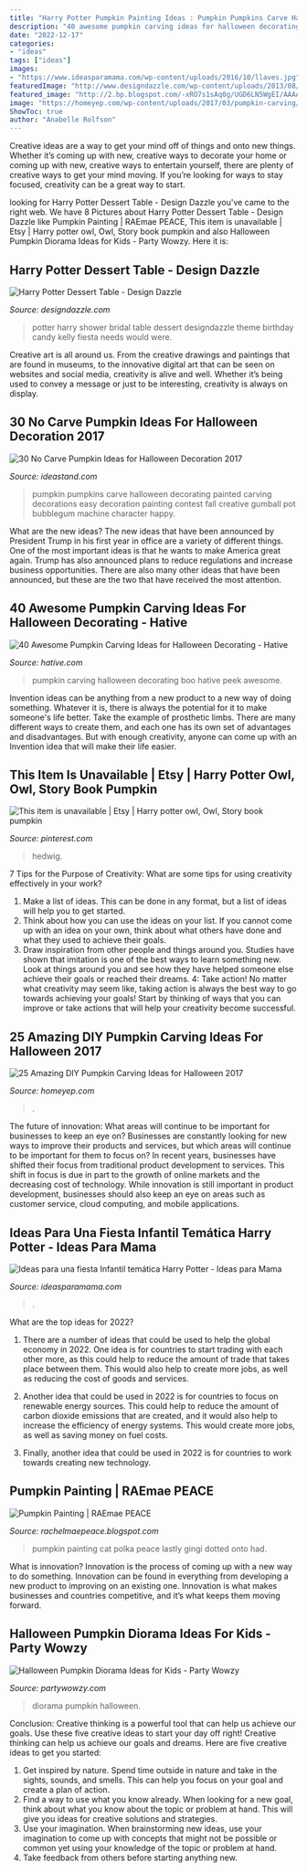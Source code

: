```yaml
---
title: "Harry Potter Pumpkin Painting Ideas : Pumpkin Pumpkins Carve Halloween Decorating Painted Carving Decorations Easy Decoration Painting Contest Fall Creative Gumball Pot Bubblegum Machine Character Happy"
description: "40 awesome pumpkin carving ideas for halloween decorating"
date: "2022-12-17"
categories:
- "ideas"
tags: ["ideas"]
images:
- "https://www.ideasparamama.com/wp-content/uploads/2016/10/llaves.jpg"
featuredImage: "http://www.designdazzle.com/wp-content/uploads/2013/08/Kelly-Bridal-Shower-Harry-Potter-10.jpg"
featured_image: "http://2.bp.blogspot.com/-xRO7s1sAq0g/UGD6LN5WgEI/AAAAAAAABIQ/-xrTIgaAggk/s1600/071.JPG"
image: "https://homeyep.com/wp-content/uploads/2017/03/pumpkin-carving/10-pumpkin-carving-ideas-for-halloween.jpg"
ShowToc: true
author: "Anabelle Rolfson"
---
```



Creative ideas are a way to get your mind off of things and onto new things. Whether it’s coming up with new, creative ways to decorate your home or coming up with new, creative ways to entertain yourself, there are plenty of creative ways to get your mind moving. If you’re looking for ways to stay focused, creativity can be a great way to start.

	

		
looking for Harry Potter Dessert Table - Design Dazzle you've came to the right web. We have 8 Pictures about Harry Potter Dessert Table - Design Dazzle like Pumpkin Painting | RAEmae PEACE, This item is unavailable | Etsy | Harry potter owl, Owl, Story book pumpkin and also Halloween Pumpkin Diorama Ideas for Kids - Party Wowzy. Here it is:
		
    
## Harry Potter Dessert Table - Design Dazzle

<img loading=lazy src="http://www.designdazzle.com/wp-content/uploads/2013/08/Kelly-Bridal-Shower-Harry-Potter-10.jpg" onerror="this.onerror=null;this.src='https://tse1.mm.bing.net/th?id=OIP.FmTXzgkzqsSC4ZGe4jfflgAAAA&amp;pid=15.1';" alt="Harry Potter Dessert Table - Design Dazzle">

_Source: designdazzle.com_

>potter harry shower bridal table dessert designdazzle theme birthday candy kelly fiesta needs would were. 

	

Creative art is all around us. From the creative drawings and paintings that are found in museums, to the innovative digital art that can be seen on websites and social media, creativity is alive and well. Whether it’s being used to convey a message or just to be interesting, creativity is always on display.

    
## 30 No Carve Pumpkin Ideas For Halloween Decoration 2017

<img loading=lazy src="https://ideastand.com/wp-content/uploads/2014/10/no-carve-pumpkin-ideas/19-bubblegum-machine.jpg" onerror="this.onerror=null;this.src='https://tse1.mm.bing.net/th?id=OIP.Iiora0M5eO6WCyFd98uK7QHaJ4&amp;pid=15.1';" alt="30 No Carve Pumpkin Ideas for Halloween Decoration 2017">

_Source: ideastand.com_

>pumpkin pumpkins carve halloween decorating painted carving decorations easy decoration painting contest fall creative gumball pot bubblegum machine character happy. 

	

What are the new ideas?
The new ideas that have been announced by President Trump in his first year in office are a variety of different things. One of the most important ideas is that he wants to make America great again. Trump has also announced plans to reduce regulations and increase business opportunities. There are also many other ideas that have been announced, but these are the two that have received the most attention.

    
## 40 Awesome Pumpkin Carving Ideas For Halloween Decorating - Hative

<img loading=lazy src="https://hative.com/wp-content/uploads/2014/10/pumpkin-carving-ideas/36-peek-a-boo.jpg" onerror="this.onerror=null;this.src='https://tse2.mm.bing.net/th?id=OIP.fLGVosCzVWFA8AS1ujKWEAHaHa&amp;pid=15.1';" alt="40 Awesome Pumpkin Carving Ideas for Halloween Decorating - Hative">

_Source: hative.com_

>pumpkin carving halloween decorating boo hative peek awesome. 

	

Invention ideas can be anything from a new product to a new way of doing something. Whatever it is, there is always the potential for it to make someone's life better. Take the example of prosthetic limbs. There are many different ways to create them, and each one has its own set of advantages and disadvantages. But with enough creativity, anyone can come up with an Invention idea that will make their life easier.

    
## This Item Is Unavailable | Etsy | Harry Potter Owl, Owl, Story Book Pumpkin

<img loading=lazy src="https://i.pinimg.com/736x/5d/77/c4/5d77c4b4d2f63485ce8c166af6ba5e4d.jpg" onerror="this.onerror=null;this.src='https://tse1.mm.bing.net/th?id=OIP.9nFkjClaDKYS5JEacRDHawHaJh&amp;pid=15.1';" alt="This item is unavailable | Etsy | Harry potter owl, Owl, Story book pumpkin">

_Source: pinterest.com_

>hedwig. 

	

7 Tips for the Purpose of Creativity: What are some tips for using creativity effectively in your work?
1. Make a list of ideas. This can be done in any format, but a list of ideas will help you to get started.
2. Think about how you can use the ideas on your list. If you cannot come up with an idea on your own, think about what others have done and what they used to achieve their goals.
3. Draw inspiration from other people and things around you. Studies have shown that imitation is one of the best ways to learn something new. Look at things around you and see how they have helped someone else achieve their goals or reached their dreams.
4: Take action! No matter what creativity may seem like, taking action is always the best way to go towards achieving your goals! Start by thinking of ways that you can improve or take actions that will help your creativity become successful.

    
## 25 Amazing DIY Pumpkin Carving Ideas For Halloween 2017

<img loading=lazy src="https://homeyep.com/wp-content/uploads/2017/03/pumpkin-carving/10-pumpkin-carving-ideas-for-halloween.jpg" onerror="this.onerror=null;this.src='https://tse1.mm.bing.net/th?id=OIP.5W0Nmp4oyFbZgj7sDX2vEwHaLI&amp;pid=15.1';" alt="25 Amazing DIY Pumpkin Carving Ideas for Halloween 2017">

_Source: homeyep.com_

>. 

	

The future of innovation: What areas will continue to be important for businesses to keep an eye on?
Businesses are constantly looking for new ways to improve their products and services, but which areas will continue to be important for them to focus on? In recent years, businesses have shifted their focus from traditional product development to services. This shift in focus is due in part to the growth of online markets and the decreasing cost of technology. While innovation is still important in product development, businesses should also keep an eye on areas such as customer service, cloud computing, and mobile applications.

    
## Ideas Para Una Fiesta Infantil Temática Harry Potter - Ideas Para Mama

<img loading=lazy src="https://www.ideasparamama.com/wp-content/uploads/2016/10/llaves.jpg" onerror="this.onerror=null;this.src='https://tse3.mm.bing.net/th?id=OIP.R2tgW3vjl86xmGuZEIbbOgHaLH&amp;pid=15.1';" alt="Ideas para una fiesta Infantil temática Harry Potter - Ideas para Mama">

_Source: ideasparamama.com_

>. 

	

What are the top ideas for 2022?
1. There are a number of ideas that could be used to help the global economy in 2022. One idea is for countries to start trading with each other more, as this could help to reduce the amount of trade that takes place between them. This would also help to create more jobs, as well as reducing the cost of goods and services.
2. Another idea that could be used in 2022 is for countries to focus on renewable energy sources. This could help to reduce the amount of carbon dioxide emissions that are created, and it would also help to increase the efficiency of energy systems. This would create more jobs, as well as saving money on fuel costs.

3. Finally, another idea that could be used in 2022 is for countries to work towards creating new technology.

    
## Pumpkin Painting | RAEmae PEACE

<img loading=lazy src="http://2.bp.blogspot.com/-xRO7s1sAq0g/UGD6LN5WgEI/AAAAAAAABIQ/-xrTIgaAggk/s1600/071.JPG" onerror="this.onerror=null;this.src='https://tse4.mm.bing.net/th?id=OIP.WyTXK6uvGItO0jtx-3A_GgHaLI&amp;pid=15.1';" alt="Pumpkin Painting | RAEmae PEACE">

_Source: rachelmaepeace.blogspot.com_

>pumpkin painting cat polka peace lastly gingi dotted onto had. 

	

What is innovation?
Innovation is the process of coming up with a new way to do something. Innovation can be found in everything from developing a new product to improving on an existing one. Innovation is what makes businesses and countries competitive, and it’s what keeps them moving forward.

    
## Halloween Pumpkin Diorama Ideas For Kids - Party Wowzy

<img loading=lazy src="https://partywowzy.com/wp-content/uploads/2019/06/DIY-diorama.jpg" onerror="this.onerror=null;this.src='https://tse3.mm.bing.net/th?id=OIP.Lr1dwERL4otXrechbtcncQHaJ4&amp;pid=15.1';" alt="Halloween Pumpkin Diorama Ideas for Kids - Party Wowzy">

_Source: partywowzy.com_

>diorama pumpkin halloween. 

	

Conclusion: Creative thinking is a powerful tool that can help us achieve our goals. Use these five creative ideas to start your day off right!
Creative thinking can help us achieve our goals and dreams. Here are five creative ideas to get you started: 
1. Get inspired by nature. Spend time outside in nature and take in the sights, sounds, and smells. This can help you focus on your goal and create a plan of action. 
2. Find a way to use what you know already. When looking for a new goal, think about what you know about the topic or problem at hand. This will give you ideas for creative solutions and strategies. 
3. Use your imagination. When brainstorming new ideas, use your imagination to come up with concepts that might not be possible or common yet using your knowledge of the topic or problem at hand. 
4. Take feedback from others before starting anything new.

